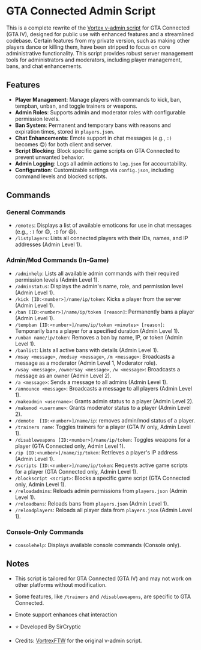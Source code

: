 # GTA Connected Admin Script

This is a complete rewrite of the [Vortex v-admin script](https://github.com/VortrexFTW/v-essentials/tree/master/v-admin) for GTA Connected (GTA IV), designed for public use with enhanced features and a streamlined codebase. Certain features from my private version, such as making other players dance or killing them, have been stripped to focus on core administrative functionality. This script provides robust server management tools for administrators and moderators, including player management, bans, and chat enhancements.

## Features

- **Player Management**: Manage players with commands to kick, ban, tempban, unban, and toggle trainers or weapons.
- **Admin Roles**: Supports admin and moderator roles with configurable permission levels.
- **Ban System**: Permanent and temporary bans with reasons and expiration times, stored in `players.json`.
- **Chat Enhancements**: Emote support in chat messages (e.g., `:)` becomes 😊) for both client and server.
- **Script Blocking**: Block specific game scripts on GTA Connected to prevent unwanted behavior.
- **Admin Logging**: Logs all admin actions to `log.json` for accountability.
- **Configuration**: Customizable settings via `config.json`, including command levels and blocked scripts.

## Commands

### General Commands
- `/emotes`: Displays a list of available emoticons for use in chat messages (e.g., `:)` for 😊, `:D` for 😃).
- `/listplayers`: Lists all connected players with their IDs, names, and IP addresses (Admin Level 1).

### Admin/Mod Commands (In-Game)
- `/adminhelp`: Lists all available admin commands with their required permission levels (Admin Level 1).
- `/adminstatus`: Displays the admin's name, role, and permission level (Admin Level 1).
- `/kick [ID:<number>]/name/ip/token`: Kicks a player from the server (Admin Level 1).
- `/ban [ID:<number>]/name/ip/token [reason]`: Permanently bans a player (Admin Level 1).
- `/tempban [ID:<number>]/name/ip/token <minutes> [reason]`: Temporarily bans a player for a specified duration (Admin Level 1).
- `/unban name/ip/token`: Removes a ban by name, IP, or token (Admin Level 1).
- `/banlist`: Lists all active bans with details (Admin Level 1).
- `/msay <message>`, `/modsay <message>`, `/m <message>`: Broadcasts a message as a moderator (Admin Level 1, Moderator role).
- `/wsay <message>`, `/ownersay <message>`, `/w <message>`: Broadcasts a message as an owner (Admin Level 2).
- `/a <message>`: Sends a message to all admins (Admin Level 1).
- `/announce <message>`: Broadcasts a message to all players (Admin Level 1).
- `/makeadmin <username>`: Grants admin status to a player (Admin Level 2).
- `/makemod <username>`: Grants moderator status to a player (Admin Level 2).
- `/demote  [ID:<number>]/name/ip`: removes admin/mod status of a player.
- `/trainers name`: Toggles trainers for a player (GTA IV only, Admin Level 1).
- `/disableweapons [ID:<number>]/name/ip/token`: Toggles weapons for a player (GTA Connected only, Admin Level 1).
- `/ip [ID:<number>]/name/ip/token`: Retrieves a player's IP address (Admin Level 1).
- `/scripts [ID:<number>]/name/ip/token`: Requests active game scripts for a player (GTA Connected only, Admin Level 1).
- `/blockscript <script>`: Blocks a specific game script (GTA Connected only, Admin Level 1).
- `/reloadadmins`: Reloads admin permissions from `players.json` (Admin Level 1).
- `/reloadbans`: Reloads bans from `players.json` (Admin Level 1).
- `/reloadplayers`: Reloads all player data from `players.json` (Admin Level 1).

### Console-Only Commands
- `consolehelp`: Displays available console commands (Console only).

## Notes

- This script is tailored for GTA Connected (GTA IV) and may not work on other platforms without modification.
- Some features, like `/trainers` and `/disableweapons`, are specific to GTA Connected.
- Emote support enhances chat interaction

- ⭐ Developed By SirCryptic

- Credits: [VortrexFTW](https://github.com/VortrexFTW) for the original v-admin script.
